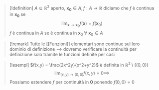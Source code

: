 >[!definition]
>$A \subseteq \mathbb{R}^2$ aperto, $\mathbf{x_{0}} \in A, f : A \to \mathbb{R}$ diciamo che $f$ è continua in $\mathbf{x_{0}}$ se 
>$$ \lim_{ \mathbf{x} \to \mathbf{x_{0}} } f(\mathbf{x}) = f(\mathbf{x}_{0}) $$
>$f$ è continua in $A$ se è continua in $\mathbf{x}_{0}\ \forall\ \mathbf{x}_{0} \in A$ 


>[!remark]
>Tutte le [[Funzioni]] elementari sono continue sul loro dominio di definizione $\implies$ dovremo verificare la continuità per definizione solo tramite le funzioni definite per casi




>[!esempi]
>$f(x,y) = \frac{2x^2y}{x^2+y^2}$ è definita in $\mathbb{R}^2 \setminus \{(0,0)\}$ 
>$$\lim_{ (x,y) \to (0,0) } f(x,y) = 0 \implies$$
>Possiamo estendere $f$ per continuità in $\mathbf{0}$ ponendo $f(0,0) = 0$